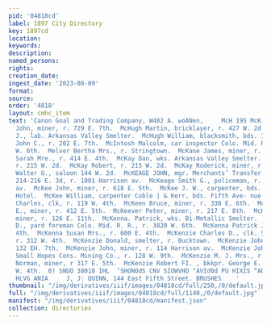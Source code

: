 ```yaml
---
pid: '04818cd'
label: 1897 City Directory
key: 1897cd
location: 
keywords: 
description: 
named_persons: 
rights: 
creation_date: 
ingest_date: '2023-08-09'
format: 
source: 
order: '4818'
layout: cmhc_item
text: 'Canon Goal and Trading Company, W482 A. woANen,     McH 195 McK     McHugh
  John, miner, r. 729 E. 7th.  McHugh Martin, bricklayer, r. 427 W. 2d.  McHugh T.
  J., lab. Arkansas Valley Smelter.  McHugh William, blacksmith, bds. 1315 N. Poplar.  .McIntosh
  John C., r. 202 E. 7th.  McIntosh Malcolm, car inspector Colo. Mid. R. R., r. 215
  W. 6th.  Melver Bertha Mrs., r. Stringtown.  McKane James, miner, r. 414 E. 4th.  McKane
  Sarah Mre., r. 414 E. 4th.  McKay Dan, wks. Arkansas Valley Smelter.  McKay J. Mrs.,
  r. 215 W. 2d.  McKay Robert, r. 215 W. 2d.  McKay Roderick, miner, r. 607 E. 6th.  McKay
  Walter G., saloon 144 W. 2d.  McKEAGE JOHN, mgr. Merchants’ Transfer & Storage Co.,
  214-216 E. 3d, r. 1001 Harrison av.  McKeage Smith G., policeman, r. 1001 Harrison
  av.  McKee John, miner, r. 618 E. 5th.  McKee J. W., carpenter, bds. Fifth Avenue
  Hotel.  McKee William, carpenter Coble | & Kerr, bds. Fifth Ave- nue Hotel.  McKear
  Charles, clk, r. 119 W. 4th.  McKeen Bruce, miner, r. 330 E. 6th.  McKeen Henry
  E., miner, r. 412 E. 5th.  McKeever Peter, miner, r. 217 E. 8th.  McKenna John,
  miner, r. 126 E. 11th.  McKenna. Patrick, wks. Bi-Metallic Smelter.  McKenna Patrick
  D., yard foreman Colo. Mid. R. R., r. 3820 W. 6th.  McKenna Patrick J., r. 600 E.
  4th.  McKenna Susan Mrs., r. 600 E. 4th.  McKenzie Charles D., clk. S. G. Canfield,
  r. 312 W. 4th.  McKenzie Donald, smelter, r. Bucktown.  McKenzie John, miner, r.
  132 EH. 7th.  McKenzie John, miner, r. 114 Harrison av.  McKenzie John B., blksmith
  Small Hopes Cons. Mining Co., r. 128 W. 9th.  McKenzie M. J. Mrs., r. 182 E. 7th.  McKenzie
  Norman, miner, r 317 E. 5th.  McKenzie Robert FI. , bkkpr. George E. Taylor, r312
  W. 4th.  0) SNUO 38018 IHL  ‘SHONOdS CNV SIOWVHO "AVId0d PU HIXIS “A009  ‘SHHSOUG
  HLVG ANIA     J, J: QUINN, 144 East Fifth Street. BRUSHES    '
thumbnail: "/img/derivatives/iiif/images/04818cd/full/250,/0/default.jpg"
full: "/img/derivatives/iiif/images/04818cd/full/1140,/0/default.jpg"
manifest: "/img/derivatives/iiif/04818cd/manifest.json"
collection: directories
---
```

